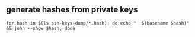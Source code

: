 ## generate hashes from private keys

    for hash in $(ls ssh-keys-dump/*.hash); do echo "  $(basename $hash)" && john --show $hash; done
